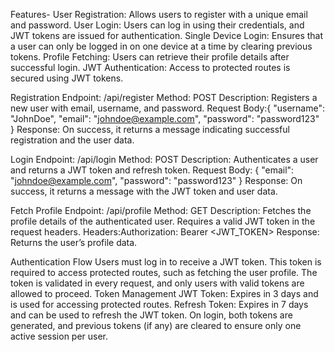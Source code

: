 Features-
User Registration: Allows users to register with a unique email and password.
User Login: Users can log in using their credentials, and JWT tokens are issued for authentication.
Single Device Login: Ensures that a user can only be logged in on one device at a time by clearing previous tokens.
Profile Fetching: Users can retrieve their profile details after successful login.
JWT Authentication: Access to protected routes is secured using JWT tokens.


Registration
Endpoint: /api/register
Method: POST
Description: Registers a new user with email, username, and password.
Request Body:{
  "username": "JohnDoe",
  "email": "johndoe@example.com",
  "password": "password123"
}
Response: On success, it returns a message indicating successful registration and the user data.

Login
Endpoint: /api/login
Method: POST
Description: Authenticates a user and returns a JWT token and refresh token.
Request Body:
{
  "email": "johndoe@example.com",
  "password": "password123"
}
Response: On success, it returns a message with the JWT token and user data.

Fetch Profile
Endpoint: /api/profile
Method: GET
Description: Fetches the profile details of the authenticated user. Requires a valid JWT token in the request headers.
Headers:Authorization: Bearer <JWT_TOKEN>
Response: Returns the user’s profile data.

Authentication Flow
Users must log in to receive a JWT token.
This token is required to access protected routes, such as fetching the user profile.
The token is validated in every request, and only users with valid tokens are allowed to proceed.
Token Management
JWT Token: Expires in 3 days and is used for accessing protected routes.
Refresh Token: Expires in 7 days and can be used to refresh the JWT token.
On login, both tokens are generated, and previous tokens (if any) are cleared to ensure only one active session per user.


